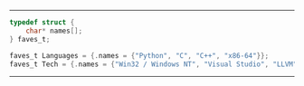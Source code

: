 ------------------------
```C
typedef struct {
    char* names[];
} faves_t;

faves_t Languages = {.names = {"Python", "C", "C++", "x86-64"}};
faves_t Tech = {.names = {"Win32 / Windows NT", "Visual Studio", "LLVM"}};
```
--------------
